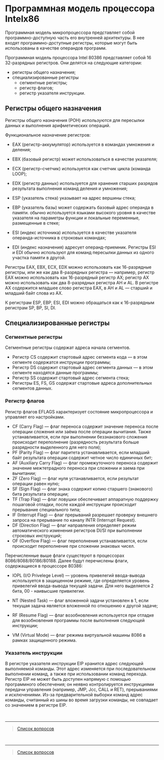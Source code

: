 # Программная модель процессора Intelx86

Программная модель микропроцессора представляет собой проrраммно-доступную часть ero внутренней архитектуры. В нее входят программно-доступные регистры, которые могут быть использованы в качестве операндов программ.

Программная модель процессора Intel 80386 представляет собой 16 32-разрядных регистров. Они делятся на следующие категории:

* регистры общего назначения;
* специализированные регистры
    * сегментные регистры;
    * регистр флагов;
    * регистр указателя инструкции.

## Регистры общего назначения

Регистры общего назначения (РОН) используются для пересылки данных и выполнения арифметических операций.

Функциональное назначение регистров:

* EAX (регистр-аккумулятор) используется в командах умножения и деления;
* EBX (базовый регистр) может использоваться в качестве указателя;
* ECX (регистр-счетчик) используется как счетчик цикла (команда LOOP);
* EDX (регистр данных) используется для хранения старших разрядов результата выполнения команд деления и умножения;

* ESP (указатель стека) указывает на адрес вершины стека;
* EBP (указатель базы) может содержать базовый адрес операнда в памяти. обычно используется языками высокого уровня в качестве указателя на параметры функции и локальные переменные, размещенные в стеке;
* ESI (индекс источника) используется в качестве указателя операнда-источника в строковых командах;
* EDI (индекс назначения) адресует операнд-приемник. Регистры ESI и EDI обычно используют для команд пересылки данных из одного участка памяти в другой.

Регистры EAX, EBX, ECX, EDX можно использовать как 16-разрядные регистры, или же как два 8-разрядных регистра — например, регистр EAX можно использовать как 16-разрядный регистр AX; регистр AX можно использовать как два 8-разрядных регистра AH и AL. В регистре AX содержится младшее слово регистра EAX, в AH и AL — старший и младший байт слова из AX.

К регистрам ESP, EBP, ESI, EDI можно обращаться как к 16-разрядным регистрам SP, BP, SI, DI. 

## Специализированные регистры

### Сегментные регистры

Сегментные регистры содержат адреса начала сегментов. 

* Регистр CS содержит стартовый адрес сегмента кода — в этом сегменте содержатся инструкции программы;
* Регистр DS содержит стартовый адрес сегмента данных — в этом сегменте находятся данные программы;
* Регистр SS содержит стартовый адрес сегмента стека;
* Регистры ES, FS, GS содержат стартовые адреса дополнительных сегментов данных.

### Регистр флагов

Реrистр флагов EFLAGS характеризует состояние микропроцессора и управляет ero настройками.

* CF (Carry Flag) — флаг переноса содержит значение переноса после операции сложения или заёма после операции вычитания. Также устанавливается, если при выполнении беззнакового сложения происходит переполнение (разрядность результата больше разрядности выделенного для него поля);
* PF (Parity Flag) — флаг паритета устанавливается, если младший байт результата операции содержит четное число единичных бит;
* AF (Auxiliary Carry Flag) — флаг промежуточного переноса содержит значение межтетрадного переноса при сложении и заема при вычитании;
* ZF (Zero Flag) — флаг нуля устанавливается, если результат операции равен нулю;
* SF (Sign Flag) — флаг знака содержит копию старшего (знакового) бита результата операции;
* TF (Trap Flag) — флаг ловушки обеспечивает аппаратную поддержку пошаговой отладки, после каждой инструкции происходит прерывание специального типа;
* IF (Interrupt Flag) — флаг прерываний разрешает проверку внешнего запроса на прерывание по каналу INTR (Interrupt Request).
* DF (Direction Flag) — флаг направления определяет режим автоматического изменения регистров DI/SI при выполнении строковых инструкций; 
* OF (Overflow Flag) — флаг переполнения устанавливается, если происходит переполнение при сложении знаковых чисел.

Перечисленные выше флаги существуют в процессорах 8086/8088/80186/80188. Далее будут перечислены флаги, содержащиеся в процессоре 80386:

* IOPL (I/O Privelege Level) — уровень привелегий ввода-вывода используется в защищенном режиме, где определяется уровень привелегий ввода-вывода текущей задачи. Для него выделяется 2 бита, 00 - наивысшие привилегии.

* NT (Nested Task) — флаг вложенной задачи установлен в 1, если текущая задача является вложенной по отношению к другой задаче;

* RF (Resume Flag) — флаг возобновления используется при отладке для возобновления программы после выполнения следующей инструкции;

* VM (Virtual Mode) — флаг режима виртуальной машины 8086 в рамках защищенного режима.

### Указатель инструкции

В регистре указателя инструкции EIP хранится адрес следующей выполняемой команды. Этот адрес изменяется при последовательном выполнении команд, а также при использовании команд перехода. 
Регистр EIP не может быть доступен напрямую с помощью программного обеспечения; он неявно контролируется инструкциями передачи управления (например, JMP, Jcc, CALL и RET), прерываниями и исключениями. 
Из-за предварительной выборки команд адрес команды, считанный из шины во время загрузки команды, не совпадает со значением в регистре EIP.

&nbsp;
<hr>

> [Список вопросов](Вопросы_ТПП.md)

&nbsp;
<hr>

> [Список вопросов](Вопросы_ТПП.md)
